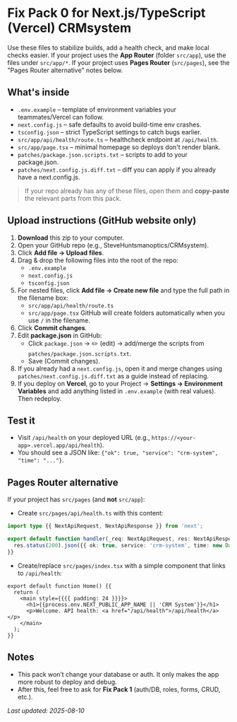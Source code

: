 # Fix Pack 0 for Next.js/TypeScript (Vercel) CRMsystem

Use these files to stabilize builds, add a health check, and make local checks easier.
If your project uses the **App Router** (folder `src/app`), use the files under `src/app/*`.
If your project uses **Pages Router** (`src/pages`), see the "Pages Router alternative" notes below.

## What's inside

- `.env.example` – template of environment variables your teammates/Vercel can follow.
- `next.config.js` – safe defaults to avoid build-time env crashes.
- `tsconfig.json` – strict TypeScript settings to catch bugs earlier.
- `src/app/api/health/route.ts` – healthcheck endpoint at `/api/health`.
- `src/app/page.tsx` – minimal homepage so deploys don't render blank.
- `patches/package.json.scripts.txt` – scripts to add to your package.json.
- `patches/next.config.js.diff.txt` – diff you can apply if you already have a next.config.js.

> If your repo already has any of these files, open them and **copy-paste** the relevant parts from this pack.

## Upload instructions (GitHub website only)

1) **Download** this zip to your computer.
2) Open your GitHub repo (e.g., SteveHuntsmanoptics/CRMsystem).
3) Click **Add file → Upload files**.
4) Drag & drop the following files into the root of the repo:
   - `.env.example`
   - `next.config.js`
   - `tsconfig.json`
5) For nested files, click **Add file → Create new file** and type the full path in the filename box:
   - `src/app/api/health/route.ts`
   - `src/app/page.tsx`
   GitHub will create folders automatically when you use `/` in the filename.
6) Click **Commit changes**.
7) Edit **package.json** in GitHub:
   - Click `package.json` → ✏️ (edit) → add/merge the scripts from `patches/package.json.scripts.txt`.
   - Save (Commit changes).
8) If you already had a `next.config.js`, open it and merge changes using `patches/next.config.js.diff.txt` as a guide instead of replacing.
9) If you deploy on **Vercel**, go to your Project → **Settings → Environment Variables** and add anything listed in `.env.example` (with real values). Then redeploy.

## Test it

- Visit `/api/health` on your deployed URL (e.g., `https://<your-app>.vercel.app/api/health`).
- You should see a JSON like: `{"ok": true, "service": "crm-system", "time": "..."}`.

## Pages Router alternative

If your project has `src/pages` (and **not** `src/app`):
- Create `src/pages/api/health.ts` with this content:

```ts
import type {{ NextApiRequest, NextApiResponse }} from 'next';

export default function handler(_req: NextApiRequest, res: NextApiResponse) {{
  res.status(200).json({{ ok: true, service: 'crm-system', time: new Date().toISOString() }});
}}
```

- Create/replace `src/pages/index.tsx` with a simple component that links to `/api/health`:

```tsx
export default function Home() {{
  return (
    <main style={{{{ padding: 24 }}}}>
      <h1>{{process.env.NEXT_PUBLIC_APP_NAME || 'CRM System'}}</h1>
      <p>Welcome. API health: <a href="/api/health">/api/health</a></p>
    </main>
  );
}}
```

## Notes

- This pack won’t change your database or auth. It only makes the app more robust to deploy and debug.
- After this, feel free to ask for **Fix Pack 1** (auth/DB, roles, forms, CRUD, etc.).

_Last updated: 2025-08-10_